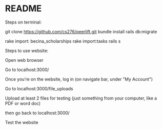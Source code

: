 # README

Steps on terminal:

git clone https://github.com/cs276/peerlift.git
bundle install
rails db:migrate

rake import: becina_scholarships
rake import:tasks
rails s

Steps to use website:

Open web browser

Go to localhost:3000/

Once you’re on the website, log in (on navigate bar, under "My Account")

Go to localhost:3000/file_uploads

Upload at least 2 files for testing (just something from your computer, like a PDF or word doc)

then go back to localhost:3000/ 

Test the website 


